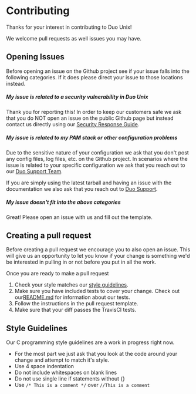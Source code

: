 # Contributing
Thanks for your interest in contributing to Duo Unix!

We welcome pull requests as well issues you may have.

## Opening Issues
Before opening an issue on the Github project see if your issue falls into the following categories. If it does please direct your issue to those locations instead.

##### My issue is related to a security vulnerability in Duo Unix
Thank you for reporting this! In order to keep our customers safe we ask that you do NOT open an issue on the public Github page but instead contact us directly using our [Security Response Guide](https://duo.com/labs/security-response).

##### My issue is related to my PAM stack or other configuration problems
Due to the sensitive nature of your configuration we ask that you don't post any config files, log files, etc. on the Github project. In scenarios where the issue is related to your specific configuration we ask that you reach out to our [Duo Support Team](https://duo.com/support).

If you are simply using the latest tarball and having an issue with the documentation we also ask that you reach out to [Duo Support](https://duo.com/support).

##### My issue doesn't fit into the above categories
Great! Please open an issue with us and fill out the template.

## Creating a pull request
Before creating a pull request we encourage you to also open an issue. This will give us an opportunity to let you know if your change is something we'd be interested in pulling in or not before you put in all the work.


Once you are ready to make a pull request

1. Check your style matches our [style guidelines](#style-guidelines).
2. Make sure you have included tests to cover your change. Check out our[README.md](README.md) for information about our tests.
3. Follow the instructions in the pull request template.
4. Make sure that your diff passes the TravisCI tests.

## Style Guidelines
Our C programming style guidelines are a work in progress right now.

- For the most part we just ask that you look at the code around your change and attempt to match it's style.
- Use 4 space indentation
- Do not include whitespaces on blank lines
- Do not use single line if statements without {}
- Use `/* This is a comment */` over `//This is a comment`
